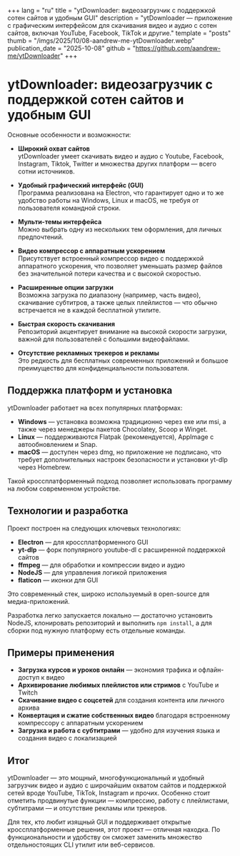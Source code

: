 +++
lang = "ru"
title = "ytDownloader: видеозагрузчик с поддержкой сотен сайтов и удобным GUI"
description = "ytDownloader — приложение с графическим интерфейсом для скачивания видео и аудио с сотен сайтов, включая YouTube, Facebook, TikTok и другие."
template = "posts"
thumb = "/imgs/2025/10/08-aandrew-me-ytDownloader.webp"
publication_date = "2025-10-08"
github = "https://github.com/aandrew-me/ytDownloader"
+++

# ytDownloader: видеозагрузчик с поддержкой сотен сайтов и удобным GUI

Основные особенности и возможности:

- **Широкий охват сайтов**  
  ytDownloader умеет скачивать видео и аудио с Youtube, Facebook, Instagram, Tiktok, Twitter и множества других платформ — всего сотни источников.

- **Удобный графический интерфейс (GUI)**  
  Программа реализована на Electron, что гарантирует одно и то же удобство работы на Windows, Linux и macOS, не требуя от пользователя командной строки.

- **Мульти-темы интерфейса**  
  Можно выбрать одну из нескольких тем оформления, для личных предпочтений.

- **Видео компрессор с аппаратным ускорением**  
  Присутствует встроенный компрессор видео с поддержкой аппаратного ускорения, что позволяет уменьшать размер файлов без значительной потери качества и с высокой скоростью.

- **Расширенные опции загрузки**  
  Возможна загрузка по диапазону (например, часть видео), скачивание субтитров, а также целых плейлистов — что обычно встречается не в каждой бесплатной утилите.

- **Быстрая скорость скачивания**  
  Репозиторий акцентирует внимание на высокой скорости загрузки, важной для пользователей с большими видеофайлами.

- **Отсутствие рекламных трекеров и рекламы**  
  Это редкость для бесплатных современных приложений и большое преимущество для конфиденциальности пользователя.

## Поддержка платформ и установка

ytDownloader работает на всех популярных платформах:

- **Windows** — установка возможна традиционно через exe или msi, а также через менеджеры пакетов Chocolatey, Scoop и Winget.
- **Linux** — поддерживаются Flatpak (рекомендуется), AppImage с автообновлением и Snap.  
- **macOS** — доступен через dmg, но приложение не подписано, что требует дополнительных настроек безопасности и установки yt-dlp через Homebrew.

Такой кроссплатформенный подход позволяет использовать программу на любом современном устройстве.

## Технологии и разработка

Проект построен на следующих ключевых технологиях:

- **Electron** — для кроссплатформенного GUI
- **yt-dlp** — форк популярного youtube-dl с расширенной поддержкой сайтов
- **ffmpeg** — для обработки и компрессии видео и аудио  
- **NodeJS** — для управления логикой приложения
- **flaticon** — иконки для GUI

Это современный стек, широко используемый в open-source для медиа-приложений.

Разработка легко запускается локально — достаточно установить NodeJS, клонировать репозиторий и выполнить `npm install`, а для сборки под нужную платформу есть отдельные команды.

## Примеры применения

- **Загрузка курсов и уроков онлайн** — экономия трафика и офлайн-доступ к видео
- **Архивирование любимых плейлистов или стримов** с YouTube и Twitch
- **Скачивание видео с соцсетей** для создания контента или личного архива
- **Конвертация и сжатие собственных видео** благодаря встроенному компрессору с аппаратным ускорением
- **Загрузка и работа с субтитрами** — удобно для изучения языка и создания видео с локализацией

## Итог

ytDownloader — это мощный, многофункциональный и удобный загрузчик видео и аудио с широчайшим охватом сайтов и поддержкой сетей вроде YouTube, TikTok, Instagram и прочих. Особенно стоит отметить продвинутые функции — компрессию, работу с плейлистами, субтитрами — и отсутствие рекламы или трекеров.

Для тех, кто любит изящный GUI и поддерживает открытые кроссплатформенные решения, этот проект — отличная находка. По функциональности и удобству он сможет заменить множество отдельностоящих CLI утилит или веб-сервисов.